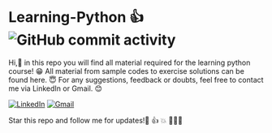 # Learning-Python 👍 ![GitHub commit activity](https://img.shields.io/github/commit-activity/m/Aatmaj-Zephyr/Learning-Python?color=blue&logo=https%3A%2F%2Fimages.fanpedia.com%2F3%2Fresize%2Fpics_hv_misc_leagues_01.63x75q50.png&style=plastic)
Hi,🤟 in this repo you will find all material required for the learning python course! 😁
All material from sample codes to exercise solutions can be found here. 😇
For any suggestions, feedback or doubts, feel free to contact me via LinkedIn or Gmail. 😊

[![LinkedIn][1.2]][1]
[![Gmail][2.2]][2]


[1.2]: https://img.shields.io/badge/linkedin-%230077B5.svg?&style=for-the-badge&logo=linkedin&logoColor=white 
[2.2]: https://img.shields.io/badge/Gmail-D14836?style=for-the-badge&logo=gmail&logoColor=white

[1]: https://www.linkedin.com/in/aatmajmhatre/
[2]: https://aatmaj.mhatre@gmail.com

Star this repo and follow me for updates!🙂 👍 💥
🙏🙏🙏
